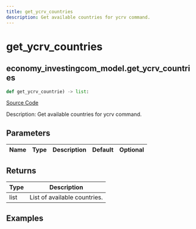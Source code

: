 ```yaml
---
title: get_ycrv_countries
description: Get available countries for ycrv command.
---
```

# get_ycrv_countries

## economy_investingcom_model.get_ycrv_countries

```python
def get_ycrv_countrie) -> list:
```
[Source Code](https://github.com/OpenBB-finance/OpenBBTerminal/tree/main/openbb_terminal/economy/investingcom_model.py#L275)

Description: Get available countries for ycrv command.

## Parameters

| Name | Type | Description | Default | Optional |
| ---- | ---- | ----------- | ------- | -------- |

## Returns

| Type | Description |
| ---- | ----------- |
| list | List of available countries. |

## Examples

